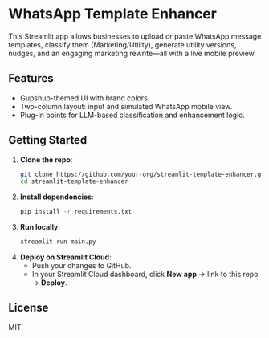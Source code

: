 # WhatsApp Template Enhancer

This Streamlit app allows businesses to upload or paste WhatsApp message templates, classify them (Marketing/Utility), generate utility versions, nudges, and an engaging marketing rewrite—all with a live mobile preview.

## Features
- Gupshup-themed UI with brand colors.
- Two-column layout: input and simulated WhatsApp mobile view.
- Plug-in points for LLM-based classification and enhancement logic.

## Getting Started
1. **Clone the repo**:
   ```bash
   git clone https://github.com/your-org/streamlit-template-enhancer.git
   cd streamlit-template-enhancer
   ```
2. **Install dependencies**:
   ```bash
   pip install -r requirements.txt
   ```
3. **Run locally**:
   ```bash
   streamlit run main.py
   ```
4. **Deploy on Streamlit Cloud**:
   - Push your changes to GitHub.
   - In your Streamlit Cloud dashboard, click **New app** → link to this repo → **Deploy**.

## License
MIT
